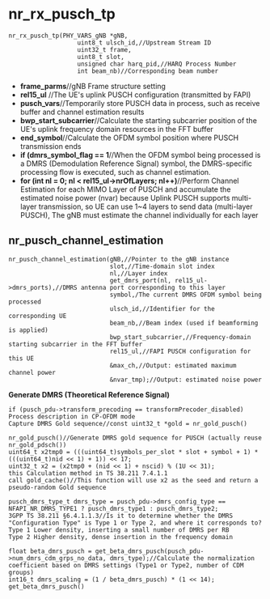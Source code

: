 # nr_rx_pusch_tp
```
nr_rx_pusch_tp(PHY_VARS_gNB *gNB,
                   uint8_t ulsch_id,//Upstream Stream ID
                   uint32_t frame,
                   uint8_t slot,
                   unsigned char harq_pid,//HARQ Process Number
                   int beam_nb)//Corresponding beam number
```
- **frame_parms**//gNB Frame structure setting
- **rel15_ul** //The UE's uplink PUSCH configuration (transmitted by FAPI)
- **pusch_vars**//Temporarily store PUSCH data in process, such as receive buffer and channel estimation results
- **bwp_start_subcarrier**//Calculate the starting subcarrier position of the UE's uplink frequency domain resources in the FFT buffer
- **end_symbol**//Calculate the OFDM symbol position where PUSCH transmission ends
- **if (dmrs_symbol_flag == 1**//When the OFDM symbol being processed is a DMRS (Demodulation Reference Signal) symbol, the DMRS-specific processing flow is executed, such as channel estimation.
- **for (int nl = 0; nl < rel15_ul->nrOfLayers; nl++)**//Perform Channel Estimation for each MIMO Layer of PUSCH and accumulate the estimated noise power (nvar) because Uplink PUSCH supports multi-layer transmission, so UE can use 1~4 layers to send data (multi-layer PUSCH), The gNB must estimate the channel individually for each layer

## nr_pusch_channel_estimation
```
nr_pusch_channel_estimation(gNB,//Pointer to the gNB instance
                            slot,//Time-domain slot index
                            nl,//Layer index
                            get_dmrs_port(nl, rel15_ul->dmrs_ports),//DMRS antenna port corresponding to this layer
                            symbol,/The current DMRS OFDM symbol being processed
                            ulsch_id,//Identifier for the corresponding UE
                            beam_nb,//Beam index (used if beamforming is applied)
                            bwp_start_subcarrier,//Frequency-domain starting subcarrier in the FFT buffer
                            rel15_ul,//FAPI PUSCH configuration for this UE
                            &max_ch,//Output: estimated maximum channel power  
                            &nvar_tmp);//Output: estimated noise power

```
**Generate DMRS (Theoretical Reference Signal)**
```
if (pusch_pdu->transform_precoding == transformPrecoder_disabled)
Process description in CP-OFDM mode
Capture DMRS Gold sequence//const uint32_t *gold = nr_gold_pusch()

nr_gold_pusch()//Generate DMRS gold sequence for PUSCH (actually reuse nr_gold_pdsch())
uint64_t x2tmp0 = (((uint64_t)symbols_per_slot * slot + symbol + 1) * (((uint64_t)nid << 1) + 1)) << 17;
uint32_t x2 = (x2tmp0 + (nid << 1) + nscid) % (1U << 31);
this Calculation method in TS 38.211 7.4.1.1 
call gold_cache()//This function will use x2 as the seed and return a pseudo-random Gold sequence

pusch_dmrs_type_t dmrs_type = pusch_pdu->dmrs_config_type == NFAPI_NR_DMRS_TYPE1 ? pusch_dmrs_type1 : pusch_dmrs_type2;
3GPP TS 38.211 §6.4.1.1.3//Is it to determine whether the DMRS "Configuration Type" is Type 1 or Type 2, and where it corresponds to?
Type 1 Lower density, inserting a small number of DMRS per RB
Type 2 Higher density, dense insertion in the frequency domain

float beta_dmrs_pusch = get_beta_dmrs_pusch(pusch_pdu->num_dmrs_cdm_grps_no_data, dmrs_type);//Calculate the normalization coefficient based on DMRS settings (Type1 or Type2, number of CDM groups)
int16_t dmrs_scaling = (1 / beta_dmrs_pusch) * (1 << 14);
get_beta_dmrs_pusch()


